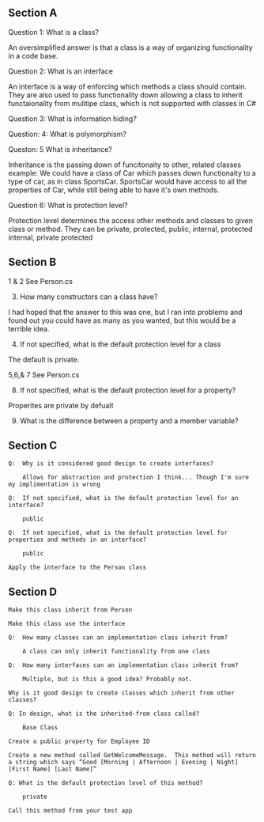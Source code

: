 ﻿## Section A
Question 1: What is a class?

An oversimplified answer is that a class is a way of organizing functionality in a code base.

Question 2: What is an interface

An interface is a way of enforcing which methods a class should contain. They are also used to pass functionality down
allowing a class to inherit functaionality from mulitipe class, which is not supported with classes in C#

Question 3: What is information hiding?

Question: 4: What is polymorphism?

Queston: 5 What is inheritance?

Inheritance is the passing down of funcitonaity to other, related classes
example: We could have a class of Car which passes down functionaity to a type of car, as in class SportsCar. SportsCar would
have access to all the properties of Car, while still being able to have it's own methods.

Question 6: What is protection level?

Protection level determines the access other methods and classes to given class or method. They can be private, protected,
public, internal, protected internal, private protected

## Section B
1 & 2 See Person.cs

3. How many constructors can a class have?

I had hoped that the answer to this was one, but I ran into problems and found out you could have as many as you wanted, but this
would be a terrible idea.

4. If not specified, what is the default protection level for a class

The default is private. 

5,6,& 7 See Person.cs

8. If not specified, what is the default protection level for a property?

Properites are private by defualt

9. What is the difference between a property and a member variable?

## Section C

    Q:  Why is it considered good design to create interfaces?

        Allows for abstraction and protection I think... Though I'm sure my implimentation is wrong

    Q:  If not specified, what is the default protection level for an interface?

        public

    Q:  If not specified, what is the default protection level for properties and methods in an interface?

        public

    Apply the interface to the Person class

## Section D

    Make this class inherit from Person 

    Make this class use the interface 

    Q:  How many classes can an implementation class inherit from?

        A class can only inherit functionality from one class

    Q:  How many interfaces can an implementation class inherit from?

        Multiple, but is this a good idea? Probably not. 

    Why is it good design to create classes which inherit from other classes? 

    Q: In design, what is the inherited-from class called? 

        Base Class

    Create a public property for Employee ID 

    Create a new method called GetWelcomeMessage.  This method will return a string which says “Good [Morning | Afternoon | Evening | Night] [First Name] [Last Name]” 

    Q: What is the default protection level of this method?

        private

    Call this method from your test app 
